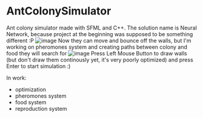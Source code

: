 # AntColonySimulator
 Ant colony simulator made with SFML and C++. The solution name is Neural Network, because project at the beginning was supposed to be something different :P
![image](https://user-images.githubusercontent.com/91937056/226857197-afe6e756-4b4e-4d52-a3f6-7c65c12e45ef.png)
Now they can move and bounce off the walls, but I'm working on pheromones system and creating paths between colony and food they will search for
![image](https://user-images.githubusercontent.com/91937056/226857454-61152a30-ac8e-4515-81ef-104b26cbe186.png)
Press Left Mouse Button to draw walls (but don't draw them continously yet, it's very poorly optimized) and press Enter to start simulation :)

In work:
- optimization
- pheromones system
- food system
- reproduction system
